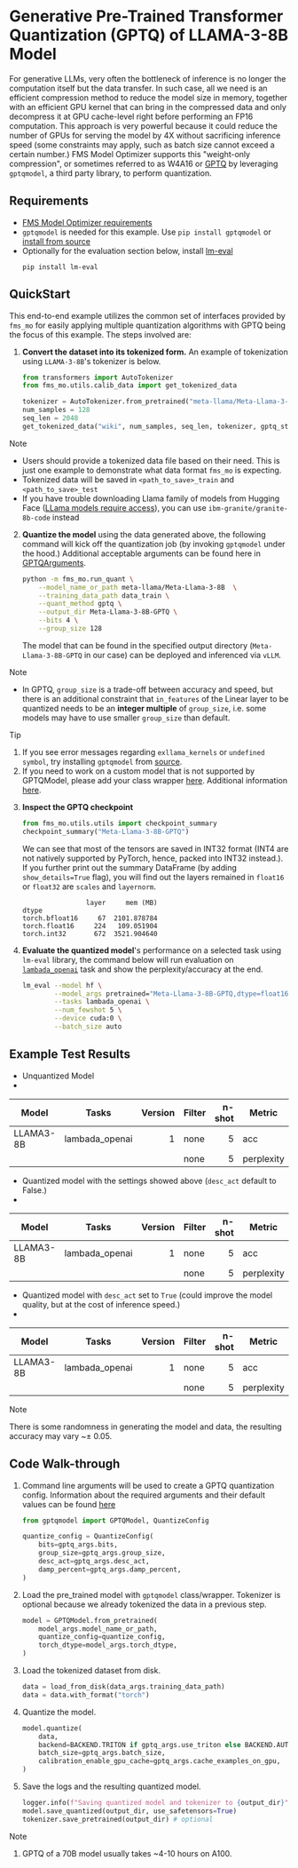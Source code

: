 # Generative Pre-Trained Transformer Quantization (GPTQ) of LLAMA-3-8B Model


For generative LLMs, very often the bottleneck of inference is no longer the computation itself but the data transfer. In such case, all we need is an efficient compression method to reduce the model size in memory, together with an efficient GPU kernel that can bring in the compressed data and only decompress it at GPU cache-level right before performing an FP16 computation. This approach is very powerful because it could reduce the number of GPUs for serving the model by 4X without sacrificing inference speed (some constraints may apply, such as batch size cannot exceed a certain number.) FMS Model Optimizer supports this "weight-only compression", or sometimes referred to as W4A16 or [GPTQ](https://arxiv.org/pdf/2210.17323) by leveraging `gptqmodel`, a third party library, to perform quantization.

## Requirements

- [FMS Model Optimizer requirements](../../README.md#requirements)
- `gptqmodel` is needed for this example. Use `pip install gptqmodel` or [install from source](https://github.com/ModelCloud/GPTQModel/tree/main?tab=readme-ov-file)
- Optionally for the evaluation section below, install [lm-eval](https://github.com/EleutherAI/lm-evaluation-harness)
    ```
    pip install lm-eval
    ```


## QuickStart
This end-to-end example utilizes the common set of interfaces provided by `fms_mo` for easily applying multiple quantization algorithms with GPTQ being the focus of this example. The steps involved are:

1. **Convert the dataset into its tokenized form.** An example of tokenization using `LLAMA-3-8B`'s tokenizer is below.

    ```python
    from transformers import AutoTokenizer
    from fms_mo.utils.calib_data import get_tokenized_data

    tokenizer = AutoTokenizer.from_pretrained("meta-llama/Meta-Llama-3-8B", use_fast=True)
    num_samples = 128
    seq_len = 2048
    get_tokenized_data("wiki", num_samples, seq_len, tokenizer, gptq_style=True, path_to_save='data')
    ```
> [!NOTE]
> - Users should provide a tokenized data file based on their need. This is just one example to demonstrate what data format `fms_mo` is expecting.
> - Tokenized data will be saved in `<path_to_save>_train` and `<path_to_save>_test`
> - If you have trouble downloading Llama family of models from Hugging Face ([LLama models require access](https://www.llama.com/docs/getting-the-models/hugging-face/)), you can use `ibm-granite/granite-8b-code` instead

2. **Quantize the model** using the data generated above, the following command will kick off the quantization job (by invoking `gptqmodel` under the hood.) Additional acceptable arguments can be found here in [GPTQArguments](../../fms_mo/training_args.py#L127).

    ```bash
    python -m fms_mo.run_quant \
        --model_name_or_path meta-llama/Meta-Llama-3-8B  \
        --training_data_path data_train \
        --quant_method gptq \
        --output_dir Meta-Llama-3-8B-GPTQ \
        --bits 4 \
        --group_size 128
    ```
    The model that can be found in the specified output directory (`Meta-Llama-3-8B-GPTQ` in our case) can be deployed and inferenced via `vLLM`.

> [!NOTE]
> - In GPTQ, `group_size` is a trade-off between accuracy and speed, but there is an additional constraint that `in_features` of the Linear layer to be quantized needs to be an **integer multiple** of `group_size`, i.e. some models may have to use smaller `group_size` than default.

> [!TIP]
> 1. If you see error messages regarding `exllama_kernels` or `undefined symbol`, try installing `gptqmodel` from [source](https://github.com/ModelCloud/GPTQModel/tree/main?tab=readme-ov-file).
> 2. If you need to work on a custom model that is not supported by GPTQModel, please add your class wrapper [here](../../fms_mo/utils/custom_gptq_models.py). Additional information [here](https://github.com/ModelCloud/GPTQModel/tree/main?tab=readme-ov-file#how-to-add-support-for-a-new-model).

3. **Inspect the GPTQ checkpoint**
    ```python
    from fms_mo.utils.utils import checkpoint_summary
    checkpoint_summary("Meta-Llama-3-8B-GPTQ")
    ```

    We can see that most of the tensors are saved in INT32 format (INT4 are not natively supported by PyTorch, hence, packed into INT32 instead.). If you further print out the summary DataFrame (by adding `show_details=True` flag), you will find out the layers remained in `float16` or `float32` are `scales` and `layernorm`. 

    ```
                    layer     mem (MB)
    dtype
    torch.bfloat16     67  2101.878784
    torch.float16     224   109.051904
    torch.int32       672  3521.904640
    ```

4. **Evaluate the quantized model**'s performance on a selected task using `lm-eval` library, the command below will run evaluation on [`lambada_openai`](https://huggingface.co/datasets/EleutherAI/lambada_openai) task and show the perplexity/accuracy at the end.

    ```bash
    lm_eval --model hf \
            --model_args pretrained="Meta-Llama-3-8B-GPTQ,dtype=float16,gptqmodel=True,enforce_eager=True" \
            --tasks lambada_openai \
            --num_fewshot 5 \
            --device cuda:0 \
            --batch_size auto
    ```

## Example Test Results

- Unquantized Model
- 
|Model       |    Tasks     |Version|Filter|n-shot|  Metric  |   |Value |   |Stderr|
|------------|--------------|------:|------|-----:|----------|---|-----:|---|-----:|
| LLAMA3-8B  |lambada_openai|      1|none  |     5|acc       |↑  |0.7103|±  |0.0063|
|            |              |       |none  |     5|perplexity|↓  |3.7915|±  |0.0727|

- Quantized model with the settings showed above (`desc_act` default to False.)
- 
|Model       |    Tasks     |Version|Filter|n-shot|  Metric  |   |Value  |   |Stderr|
|------------|--------------|------:|------|-----:|----------|---|------:|---|-----:|
| LLAMA3-8B  |lambada_openai|      1|none  |     5|acc       |↑  |0.6365 |±  |0.0067|
|            |              |       |none  |     5|perplexity|↓  |5.9307 |±  |0.1830|

- Quantized model with `desc_act` set to `True` (could improve the model quality, but at the cost of inference speed.)
- 
|Model       |    Tasks     |Version|Filter|n-shot|  Metric  |   |Value  |   |Stderr|
|------------|--------------|------:|------|-----:|----------|---|------:|---|-----:|
| LLAMA3-8B  |lambada_openai|      1|none  |     5|acc       |↑  |0.6193 |±  |0.0068|
|            |              |       |none  |     5|perplexity|↓  |5.8879 |±  |0.1546|

> [!NOTE]
> There is some randomness in generating the model and data, the resulting accuracy may vary ~$\pm$ 0.05.


## Code Walk-through

1.  Command line arguments will be used to create a GPTQ quantization config. Information about the required arguments and their default values can be found [here](../../fms_mo/training_args.py)

    ```python
    from gptqmodel import GPTQModel, QuantizeConfig

    quantize_config = QuantizeConfig(
        bits=gptq_args.bits,
        group_size=gptq_args.group_size,
        desc_act=gptq_args.desc_act,
        damp_percent=gptq_args.damp_percent,
    )

    ```

2. Load the pre_trained model with `gptqmodel` class/wrapper. Tokenizer is optional because we already tokenized the data in a previous step.

    ```python
    model = GPTQModel.from_pretrained(
        model_args.model_name_or_path,
        quantize_config=quantize_config,
        torch_dtype=model_args.torch_dtype,
    )
    ```

3. Load the tokenized dataset from disk.

    ```python
    data = load_from_disk(data_args.training_data_path)
    data = data.with_format("torch")
    ```

4. Quantize the model.

    ```python
    model.quantize(
        data,
        backend=BACKEND.TRITON if gptq_args.use_triton else BACKEND.AUTO,
        batch_size=gptq_args.batch_size,
        calibration_enable_gpu_cache=gptq_args.cache_examples_on_gpu,
    )
    ```

5. Save the logs and the resulting quantized model.

    ```python
    logger.info(f"Saving quantized model and tokenizer to {output_dir}")
    model.save_quantized(output_dir, use_safetensors=True)
    tokenizer.save_pretrained(output_dir) # optional
    ```
> [!NOTE]
> 1. GPTQ of a 70B model usually takes ~4-10 hours on A100.
